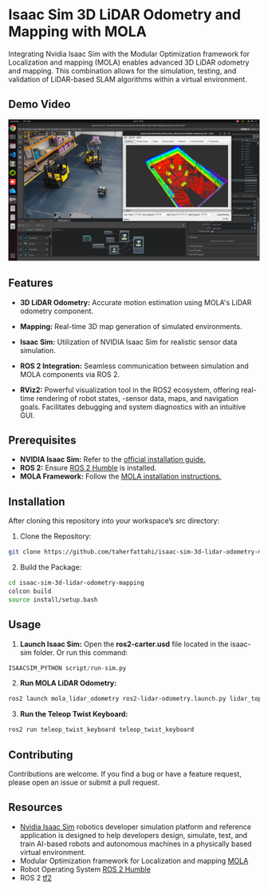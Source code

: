 # Isaac Sim 3D LiDAR Odometry and Mapping with MOLA

Integrating Nvidia Isaac Sim with the Modular Optimization framework for Localization and mapping (MOLA) enables advanced 3D LiDAR odometry and mapping. This combination allows for the simulation, testing, and validation of LiDAR-based SLAM algorithms within a virtual environment. 

## Demo Video
[![IMAGE](images/ros2-carter-image.png)](https://youtu.be/0JTuzaDoSi4)


## Features
- **3D LiDAR Odometry:** Accurate motion estimation using MOLA's LiDAR odometry component.

- **Mapping:** Real-time 3D map generation of simulated environments.

- **Isaac Sim:** Utilization of NVIDIA Isaac Sim for realistic sensor data simulation.

- **ROS 2 Integration:** Seamless communication between simulation and MOLA components via ROS 2.

- **RViz2:** Powerful visualization tool in the ROS2 ecosystem, offering real-time rendering of robot states, -sensor data, maps, and navigation goals.
Facilitates debugging and system diagnostics with an intuitive GUI.


## Prerequisites

- **NVIDIA Isaac Sim:** Refer to the [official installation guide.](https://developer.nvidia.com/isaac/sim)
- **ROS 2:** Ensure [ROS 2 Humble](https://docs.ros.org/en/humble/Installation.html) is installed.
- **MOLA Framework:** Follow the [MOLA installation instructions.](https://docs.mola-slam.org/latest/)

## Installation
After cloning this repository into your workspace’s src directory:
1. Clone the Repository:
```sh
git clone https://github.com/taherfattahi/isaac-sim-3d-lidar-odometry-mapping
```
2. Build the Package:
```sh
cd isaac-sim-3d-lidar-odometry-mapping
colcon build
source install/setup.bash
```

## Usage

1. **Launch Isaac Sim:**
Open the <b>ros2-carter.usd</b> file located in the isaac-sim folder.
Or run this command:
```py
ISAACSIM_PYTHON script/run-sim.py
```

2. **Run MOLA LiDAR Odometry:** 
```sh
ros2 launch mola_lidar_odometry ros2-lidar-odometry.launch.py lidar_topic_name:=/point_cloud
```

3. **Run the Teleop Twist Keyboard:**
```sh
ros2 run teleop_twist_keyboard teleop_twist_keyboard
```

## Contributing
Contributions are welcome. If you find a bug or have a feature request, please open an issue or submit a pull request.

## Resources

- [Nvidia Isaac Sim](https://docs.omniverse.nvidia.com/isaacsim/latest/) robotics developer simulation platform and reference application is designed to help developers design, simulate, test, and train AI-based robots and autonomous machines in a physically based virtual environment.
- Modular Optimization framework for Localization and mapping [MOLA](https://docs.mola-slam.org/latest/)
- Robot Operating System [ROS 2 Humble](https://docs.ros.org/en/humble/index.html)
- ROS 2 [tf2](https://docs.ros.org/en/humble/Tutorials/Intermediate/Tf2/Introduction-To-Tf2.html)
